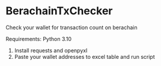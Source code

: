 # BerachainTxChecker
Check your wallet for transaction count on berachain

Requirements:
    Python 3.10

1. Install requests and openpyxl
2. Paste your wallet addresses to excel table and run script
